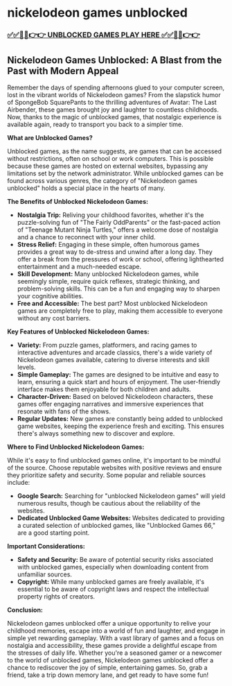 # nickelodeon games unblocked

### [✅✅🔴🔴👉👉 UNBLOCKED GAMES PLAY HERE ✅✅🔴🔴👉👉](https://topstoryindia.com)

## Nickelodeon Games Unblocked: A Blast from the Past with Modern Appeal

Remember the days of spending afternoons glued to your computer screen, lost in the vibrant worlds of Nickelodeon games? From the slapstick humor of SpongeBob SquarePants to the thrilling adventures of Avatar: The Last Airbender, these games brought joy and laughter to countless childhoods. Now, thanks to the magic of unblocked games, that nostalgic experience is available again, ready to transport you back to a simpler time.

**What are Unblocked Games?**

Unblocked games, as the name suggests, are games that can be accessed without restrictions, often on school or work computers. This is possible because these games are hosted on external websites, bypassing any limitations set by the network administrator. While unblocked games can be found across various genres, the category of "Nickelodeon games unblocked" holds a special place in the hearts of many.

**The Benefits of Unblocked Nickelodeon Games:**

* **Nostalgia Trip:** Reliving your childhood favorites, whether it's the puzzle-solving fun of "The Fairly OddParents" or the fast-paced action of "Teenage Mutant Ninja Turtles," offers a welcome dose of nostalgia and a chance to reconnect with your inner child.
* **Stress Relief:** Engaging in these simple, often humorous games provides a great way to de-stress and unwind after a long day. They offer a break from the pressures of work or school, offering lighthearted entertainment and a much-needed escape.
* **Skill Development:** Many unblocked Nickelodeon games, while seemingly simple, require quick reflexes, strategic thinking, and problem-solving skills.  This can be a fun and engaging way to sharpen your cognitive abilities.
* **Free and Accessible:** The best part? Most unblocked Nickelodeon games are completely free to play, making them accessible to everyone without any cost barriers.

**Key Features of Unblocked Nickelodeon Games:**

* **Variety:** From puzzle games, platformers, and racing games to interactive adventures and arcade classics, there's a wide variety of Nickelodeon games available, catering to diverse interests and skill levels.
* **Simple Gameplay:** The games are designed to be intuitive and easy to learn, ensuring a quick start and hours of enjoyment.  The user-friendly interface makes them enjoyable for both children and adults.
* **Character-Driven:** Based on beloved Nickelodeon characters, these games offer engaging narratives and immersive experiences that resonate with fans of the shows. 
* **Regular Updates:** New games are constantly being added to unblocked game websites, keeping the experience fresh and exciting. This ensures there's always something new to discover and explore.

**Where to Find Unblocked Nickelodeon Games:**

While it's easy to find unblocked games online, it's important to be mindful of the source.  Choose reputable websites with positive reviews and ensure they prioritize safety and security. Some popular and reliable sources include:

* **Google Search:**  Searching for "unblocked Nickelodeon games" will yield numerous results, though be cautious about the reliability of the websites. 
* **Dedicated Unblocked Game Websites:** Websites dedicated to providing a curated selection of unblocked games, like "Unblocked Games 66," are a good starting point.

**Important Considerations:**

* **Safety and Security:**  Be aware of potential security risks associated with unblocked games, especially when downloading content from unfamiliar sources.
* **Copyright:**  While many unblocked games are freely available, it's essential to be aware of copyright laws and respect the intellectual property rights of creators.

**Conclusion:**

Nickelodeon games unblocked offer a unique opportunity to relive your childhood memories, escape into a world of fun and laughter, and engage in simple yet rewarding gameplay.  With a vast library of games and a focus on nostalgia and accessibility, these games provide a delightful escape from the stresses of daily life. Whether you're a seasoned gamer or a newcomer to the world of unblocked games, Nickelodeon games unblocked offer a  chance to rediscover the joy of simple, entertaining games.  So, grab a friend, take a trip down memory lane, and get ready to have some fun! 
